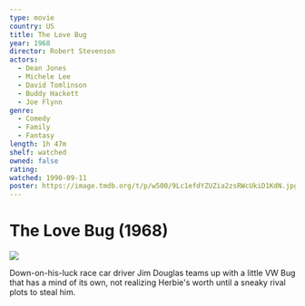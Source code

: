 ```yaml
---
type: movie
country: US
title: The Love Bug
year: 1968
director: Robert Stevenson
actors:
  - Dean Jones
  - Michele Lee
  - David Tomlinson
  - Buddy Hackett
  - Joe Flynn
genre:
  - Comedy
  - Family
  - Fantasy
length: 1h 47m
shelf: watched
owned: false
rating:
watched: 1990-09-11
poster: https://image.tmdb.org/t/p/w500/9Lc1efdYZUZia2zsRWcUkiD1KdN.jpg
---
```


# The Love Bug (1968)

![](https://image.tmdb.org/t/p/w500/9Lc1efdYZUZia2zsRWcUkiD1KdN.jpg)

Down-on-his-luck race car driver Jim Douglas teams up with a little VW Bug that has a mind of its own, not realizing Herbie's worth until a sneaky rival plots to steal him.